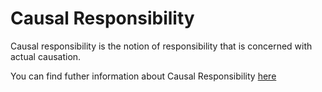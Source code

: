 # Causal Responsibility

Causal responsibility is the notion of responsibility that is concerned with actual causation.

You can find futher information about Causal Responsibility [here](../../Human_Agency_and_Oversight/Causal_responsibility.md)
